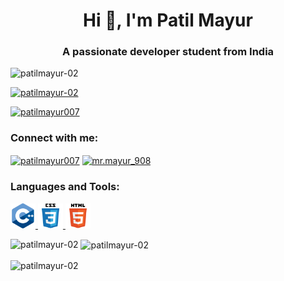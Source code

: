 <h1 align="center">Hi 👋, I'm Patil Mayur</h1>
<h3 align="center">A passionate developer student from India</h3>

<p align="left"> <img src="https://komarev.com/ghpvc/?username=patilmayur-02&label=Profile%20views&color=0e75b6&style=flat" alt="patilmayur-02" /> </p>

<p align="left"> <a href="https://github.com/ryo-ma/github-profile-trophy"><img src="https://github-profile-trophy.vercel.app/?username=patilmayur-02" alt="patilmayur-02" /></a> </p>

<p align="left"> <a href="https://twitter.com/patilmayur007" target="blank"><img src="https://img.shields.io/twitter/follow/patilmayur007?logo=twitter&style=for-the-badge" alt="patilmayur007" /></a> </p>

<h3 align="left">Connect with me:</h3>
<p align="left">
<a href="https://twitter.com/patilmayur007" target="blank"><img align="center" src="https://raw.githubusercontent.com/rahuldkjain/github-profile-readme-generator/master/src/images/icons/Social/twitter.svg" alt="patilmayur007" height="30" width="40" /></a>
<a href="https://instagram.com/mr.mayur_908" target="blank"><img align="center" src="https://raw.githubusercontent.com/rahuldkjain/github-profile-readme-generator/master/src/images/icons/Social/instagram.svg" alt="mr.mayur_908" height="30" width="40" /></a>
</p>

<h3 align="left">Languages and Tools:</h3>
<p align="left"> <a href="https://www.w3schools.com/cpp/" target="_blank" rel="noreferrer"> <img src="https://raw.githubusercontent.com/devicons/devicon/master/icons/cplusplus/cplusplus-original.svg" alt="cplusplus" width="40" height="40"/> </a> <a href="https://www.w3schools.com/css/" target="_blank" rel="noreferrer"> <img src="https://raw.githubusercontent.com/devicons/devicon/master/icons/css3/css3-original-wordmark.svg" alt="css3" width="40" height="40"/> </a> <a href="https://www.w3.org/html/" target="_blank" rel="noreferrer"> <img src="https://raw.githubusercontent.com/devicons/devicon/master/icons/html5/html5-original-wordmark.svg" alt="html5" width="40" height="40"/> </a> </p>

<p><img align="left" src="https://github-readme-stats.vercel.app/api/top-langs?username=patilmayur-02&show_icons=true&locale=en&layout=compact" alt="patilmayur-02" /></p>

<p>&nbsp;<img align="center" src="https://github-readme-stats.vercel.app/api?username=patilmayur-02&show_icons=true&locale=en" alt="patilmayur-02" /></p>

<p><img align="center" src="https://github-readme-streak-stats.herokuapp.com/?user=patilmayur-02&" alt="patilmayur-02" /></p>




